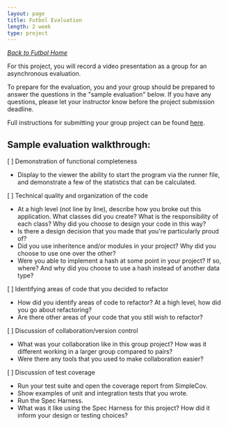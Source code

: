 ```yaml
---
layout: page
title: Futbol Evaluation
length: 2 week
type: project
---
```


_[Back to Futbol Home](./index)_

For this project, you will record a video presentation as a group for an asynchronous evaluation. 

To prepare for the evaluation, you and your group should be prepared to answer the questions in the "sample evaluation" below. If you have any  questions, please let your instructor know before the project submission deadline.

Full instructions for submitting your group project can be found [here](https://gist.github.com/jamisonordway/a6fd8e8caaaf1b053dff302cbbaf9e0f).

## Sample evaluation walkthrough:

[ ] Demonstration of functional completeness
 * Display to the viewer the ability to start the program via the runner file, and demonstrate a few of the statistics that can be calculated.

[ ] Technical quality and organization of the code
 * At a high level (not line by line), describe how you broke out this application. What classes did you create? What is the responsibility of each class? Why did you choose to design your code in this way?
 * Is there a design decision that you made that you're particularly proud of?
 * Did you use inheritence and/or modules in your project? Why did you choose to use one over the other?
 * Were you able to implement a hash at some point in your project? If so, where? And why did you choose to use a hash instead of another data type?

[ ] Identifying areas of code that you decided to refactor
 * How did you identify areas of code to refactor? At a high level, how did you go about refactoring?
 * Are there other areas of your code that you still wish to refactor?

[ ] Discussion of collaboration/version control
 * What was your collaboration like in this group project? How was it different working in a larger group compared to pairs?
 * Were there any tools that you used to make collaboration easier?

[ ] Discussion of test coverage
 * Run your test suite and open the coverage report from SimpleCov.
 * Show examples of unit and integration tests that you wrote.
 * Run the Spec Harness.
 * What was it like using the Spec Harness for this project? How did it inform your design or testing choices?



